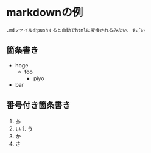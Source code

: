 # markdownの例

    .mdファイルをpushすると自動でhtmlに変換されるみたい．すごい

## 箇条書き
- hoge
  - foo
    - piyo
- bar

## 番号付き箇条書き
1. あ
  1. い
    1. う
1. か
1. さ

